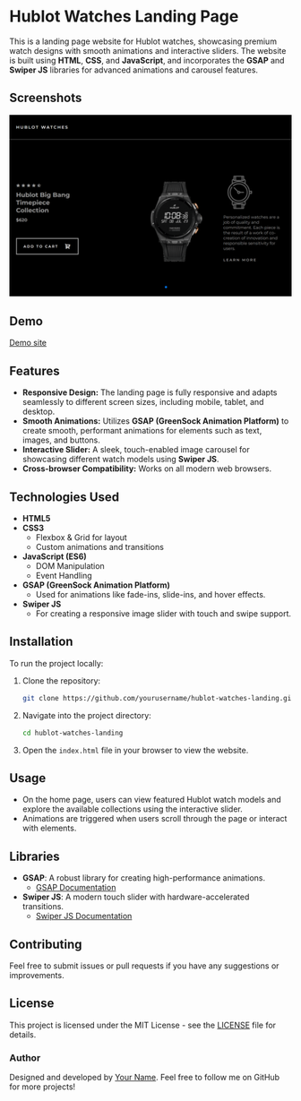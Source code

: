 # Hublot Watches Landing Page

This is a landing page website for Hublot watches, showcasing premium watch designs with smooth animations and interactive sliders. The website is built using **HTML**, **CSS**, and **JavaScript**, and incorporates the **GSAP** and **Swiper JS** libraries for advanced animations and carousel features.

## Screenshots

![Alt Text](assets/img/Screenshot.png)

## Demo

[Demo site](https://hublot-watches.netlify.app/)

## Features

- **Responsive Design:** The landing page is fully responsive and adapts seamlessly to different screen sizes, including mobile, tablet, and desktop.
- **Smooth Animations:** Utilizes **GSAP (GreenSock Animation Platform)** to create smooth, performant animations for elements such as text, images, and buttons.
- **Interactive Slider:** A sleek, touch-enabled image carousel for showcasing different watch models using **Swiper JS**.
- **Cross-browser Compatibility:** Works on all modern web browsers.

## Technologies Used

- **HTML5**
- **CSS3**
  - Flexbox & Grid for layout
  - Custom animations and transitions
- **JavaScript (ES6)**
  - DOM Manipulation
  - Event Handling
- **GSAP (GreenSock Animation Platform)**
  - Used for animations like fade-ins, slide-ins, and hover effects.
- **Swiper JS**
  - For creating a responsive image slider with touch and swipe support.

## Installation

To run the project locally:

1. Clone the repository:

   ```bash
   git clone https://github.com/yourusername/hublot-watches-landing.git
   ```

2. Navigate into the project directory:

   ```bash
   cd hublot-watches-landing
   ```

3. Open the `index.html` file in your browser to view the website.

## Usage

- On the home page, users can view featured Hublot watch models and explore the available collections using the interactive slider.
- Animations are triggered when users scroll through the page or interact with elements.

## Libraries

- **GSAP**: A robust library for creating high-performance animations.
  - [GSAP Documentation](https://greensock.com/gsap/)
- **Swiper JS**: A modern touch slider with hardware-accelerated transitions.
  - [Swiper JS Documentation](https://swiperjs.com/)

## Contributing

Feel free to submit issues or pull requests if you have any suggestions or improvements.

## License

This project is licensed under the MIT License - see the [LICENSE](LICENSE) file for details.

### Author

Designed and developed by [Your Name](https://github.com/Luk30lende). Feel free to follow me on GitHub for more projects!
